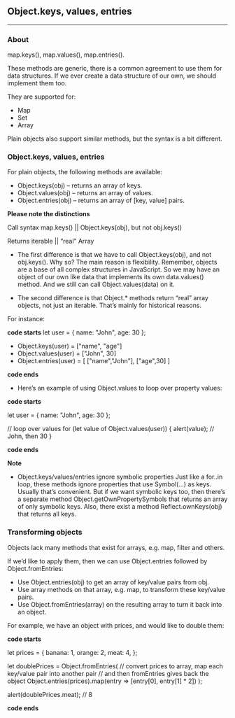 ## Object.keys, values, entries

---

### About

map.keys(), map.values(), map.entries().

These methods are generic, there is a common agreement to use them for data structures. If we ever create a data structure of our own, we should implement them too.

They are supported for:

- Map
- Set
- Array

Plain objects also support similar methods, but the syntax is a bit different.

### Object.keys, values, entries

For plain objects, the following methods are available:

- Object.keys(obj) – returns an array of keys.
- Object.values(obj) – returns an array of values.
- Object.entries(obj) – returns an array of [key, value] pairs.

**Please note the distinctions**

Call syntax map.keys() || Object.keys(obj), but not obj.keys()

Returns iterable || “real” Array

- The first difference is that we have to call Object.keys(obj), and not obj.keys().
  Why so? The main reason is flexibility. Remember, objects are a base of all complex structures in JavaScript. So we may have an object of our own like data that implements its own data.values() method. And we still can call Object.values(data) on it.

- The second difference is that Object.\* methods return “real” array objects, not just an iterable. That’s mainly for historical reasons.

For instance:

**code starts**
let user = {
name: "John",
age: 30
};

- Object.keys(user) = ["name", "age"]
- Object.values(user) = ["John", 30]
- Object.entries(user) = [ ["name","John"], ["age",30] ]

**code ends**

- Here’s an example of using Object.values to loop over property values:

**code starts**

let user = {
name: "John",
age: 30
};

// loop over values
for (let value of Object.values(user)) {
alert(value); // John, then 30
}

**code ends**

**Note**

- Object.keys/values/entries ignore symbolic properties Just like a for..in loop, these methods ignore properties that use Symbol(...) as keys.
  Usually that’s convenient. But if we want symbolic keys too, then there’s a separate method Object.getOwnPropertySymbols that returns an array of only symbolic keys. Also, there exist a method Reflect.ownKeys(obj) that returns all keys.

### Transforming objects

Objects lack many methods that exist for arrays, e.g. map, filter and others.

If we’d like to apply them, then we can use Object.entries followed by Object.fromEntries:

- Use Object.entries(obj) to get an array of key/value pairs from obj.
- Use array methods on that array, e.g. map, to transform these key/value pairs.
- Use Object.fromEntries(array) on the resulting array to turn it back into an object.

For example, we have an object with prices, and would like to double them:

**code starts**

let prices = {
banana: 1,
orange: 2,
meat: 4,
};

let doublePrices = Object.fromEntries(
// convert prices to array, map each key/value pair into another pair
// and then fromEntries gives back the object
Object.entries(prices).map(entry => [entry[0], entry[1] \* 2])
);

alert(doublePrices.meat); // 8

**code ends**
